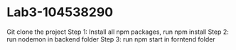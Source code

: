 # Lab3-104538290
Git clone the project
Step 1:
  Install all npm packages, run npm install
Step 2:
  run nodemon in backend folder
Step 3:
  run npm start in forntend folder
